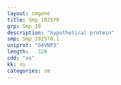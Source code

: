 ```yaml
---
layout: smgene
title: Smp_192570
grp: Smp_19
description: "hypothetical protein"
smp: Smp_192570.1
uniprot: "G4VNP3"
length:   328
cdd: "ns"
kk: ns
categories: sm
---
```

